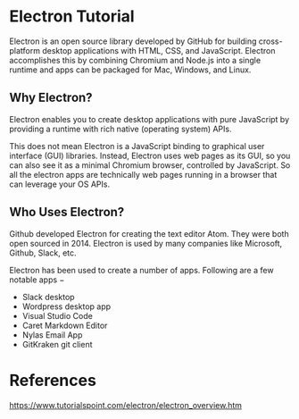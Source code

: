 # Electron Tutorial

Electron is an open source library developed by GitHub for building cross-platform desktop applications with HTML, CSS, and JavaScript. Electron accomplishes this by combining Chromium and Node.js into a single runtime and apps can be packaged for Mac, Windows, and Linux.

## Why Electron?
Electron enables you to create desktop applications with pure JavaScript by providing a runtime with rich native (operating system) APIs.

This does not mean Electron is a JavaScript binding to graphical user interface (GUI) libraries. Instead, Electron uses web pages as its GUI, so you can also see it as a minimal Chromium browser, controlled by JavaScript. So all the electron apps are technically web pages running in a browser that can leverage your OS APIs.

## Who Uses Electron?
Github developed Electron for creating the text editor Atom. They were both open sourced in 2014. Electron is used by many companies like Microsoft, Github, Slack, etc.

Electron has been used to create a number of apps. Following are a few notable apps −

- Slack desktop
- Wordpress desktop app
- Visual Studio Code
- Caret Markdown Editor
- Nylas Email App
- GitKraken git client

# References
https://www.tutorialspoint.com/electron/electron_overview.htm
